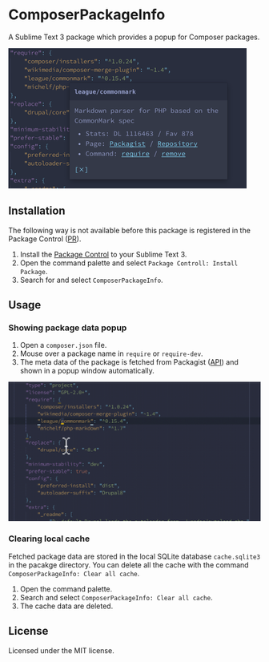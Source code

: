 # ComposerPackageInfo

A Sublime Text 3 package which provides a popup for Composer packages.

![Capture](https://raw.githubusercontent.com/gh640/SublimeComposerPackageInfo/master/assets/capture.png)


## Installation

The following way is not available before this package is registered in the Package Control ([PR](https://github.com/wbond/package_control_channel/pull/6616)).

1. Install the [Package Control](https://packagecontrol.io/installation) to your Sublime Text 3.
2. Open the command palette and select `Package Controll: Install Package`.
3. Search for and select `ComposerPackageInfo`.


## Usage

### Showing package data popup

1. Open a `composer.json` file.
2. Mouse over a package name in `require` or `require-dev`.
3. The meta data of the package is fetched from Packagist ([API](https://packagist.org/apidoc)) and shown in a popup window automatically.

![Capture](https://raw.githubusercontent.com/gh640/SublimeComposerPackageInfo/master/assets/capture.gif)

### Clearing local cache

Fetched package data are stored in the local SQLite database `cache.sqlite3` in the pacakge directory. You can delete all the cache with the command `ComposerPackageInfo: Clear all cache`.

1. Open the command palette.
2. Search and select `ComposerPackageInfo: Clear all cache`.
3. The cache data are deleted.


## License

Licensed under the MIT license.
